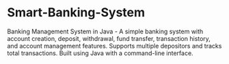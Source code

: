 # Smart-Banking-System
Banking Management System in Java - A simple banking system with account creation, deposit, withdrawal, fund transfer, transaction history, and account management features. Supports multiple depositors and tracks total transactions. Built using Java with a command-line interface.
